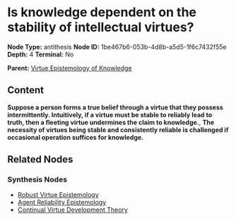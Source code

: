 # Is knowledge dependent on the stability of intellectual virtues?

**Node Type:** antithesis
**Node ID:** 1be467b6-053b-4d8b-a5d5-1f6c7432f55e
**Depth:** 4
**Terminal:** No

**Parent:** [Virtue Epistemology of Knowledge](virtue-epistemology-of-knowledge-synthesis-84ef72b9-df8f-4b84-ba5e-c7d0883c80dc.md)

## Content

**Suppose a person forms a true belief through a virtue that they possess intermittently. Intuitively, if a virtue must be stable to reliably lead to truth, then a fleeting virtue undermines the claim to knowledge.**, **The necessity of virtues being stable and consistently reliable is challenged if occasional operation suffices for knowledge.**

## Related Nodes

### Synthesis Nodes

- [Robust Virtue Epistemology](robust-virtue-epistemology-synthesis-60c9a01a-3412-485f-9c5a-44ac63f01184.md)
- [Agent Reliability Epistemology](agent-reliability-epistemology-synthesis-a35a5672-d74b-414c-aa73-b1b708bb047d.md)
- [Continual Virtue Development Theory](continual-virtue-development-theory-synthesis-4f9c184d-4bce-4d5b-9812-2edbfef19efc.md)
